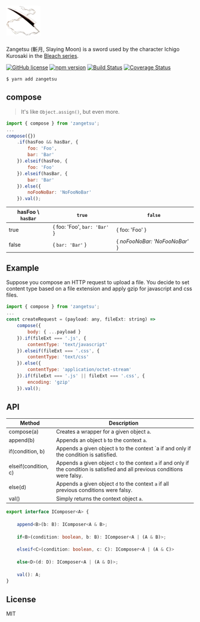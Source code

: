 # <img src="https://github.com/ddoronin/super-object/blob/master/assets/Zangetsu.jpg" alt="Zangetsu (斬月, Slaying Moon)" height="80px"/>

Zangetsu (斬月, Slaying Moon) is a sword used by the character Ichigo Kurosaki in the [Bleach series](https://en.wikipedia.org/wiki/Bleach_(TV_series)).

[![GitHub license](https://img.shields.io/badge/license-MIT-blue.svg)](https://github.com/ddoronin/zangetsu/blob/master/LICENSE) 
[![npm version](https://img.shields.io/npm/v/zangetsu.svg?style=flat)](https://www.npmjs.com/package/zangetsu) 
[![Build Status](https://travis-ci.org/ddoronin/zangetsu.svg?branch=master)](https://travis-ci.org/ddoronin/zangetsu) 
[![Coverage Status](https://coveralls.io/repos/github/ddoronin/zangetsu/badge.svg?branch=master)](https://coveralls.io/github/ddoronin/zangetsu?branch=master)
```
$ yarn add zangetsu
```

## compose
> It's like `Object.assign()`, but even more.

```javascript
import { compose } from 'zangetsu';
...
compose({})
    .if(hasFoo && hasBar, {
        foo: 'Foo',
        bar: 'Bar'
    }).elseif(hasFoo, {
        foo: 'Foo'
    }).elseif(hasBar, {
        bar: 'Bar'
    }).else({
        noFooNoBar: 'NoFooNoBar'
    }).val();
```

| hasFoo \ `hasBar` | `true`                      | `false`                        |
| --------------- | --------------------------- | ------------------------------ |
| true          | { foo: 'Foo', `bar: 'Bar'` }| { foo: 'Foo' }               |
| false         | { `bar: 'Bar'` }            | { _noFooNoBar: 'NoFooNoBar'_ } |

## Example

Suppose you compose an HTTP request to upload a file. You decide to set content type based on a file extension and apply gzip for javascript and css files.

```javascript
import { compose } from 'zangetsu';
...
const createRequest = (payload: any, fileExt: string) => 
    compose({
        body: { ...payload }
    }).if(fileExt === '.js', {
        contentType: 'text/javascript'
    }).elseif(fileExt === '.css', {
        contentType: 'text/css'
    }).else({
        contentType: 'application/octet-stream'
    }).if(fileExt === '.js' || fileExt === '.css', {
        encoding: 'gzip'
    }).val();
```

## API

| Method               | Description |
| -------------------- | ------------- |
| compose(a)           | Creates a wrapper for a given object `a`. |
| append(b)            | Appends an object `b` to the context `a`. |
| if(condition, b)     | Appends a given object `b` to the context `a if and only if the condition is satisfied. |
| elseif(condition, c) | Appends a given object `c` to the context `a` if and only if the condition is satisfied and all previous conditions were falsy. |
| else(d)              | Appends a given object `d` to the context `a` if all previous conditions were falsy. |
| val()                | Simply returns the context object `a`. |

```typescript
export interface IComposer<A> {

    append<B>(b: B): IComposer<A & B>;

    if<B>(condition: boolean, b: B): IComposer<A | (A & B)>;

    elseif<C>(condition: boolean, c: C): IComposer<A | (A & C)>

    else<D>(d: D): IComposer<A | (A & D)>;

    val(): A;
}
```

## License
MIT